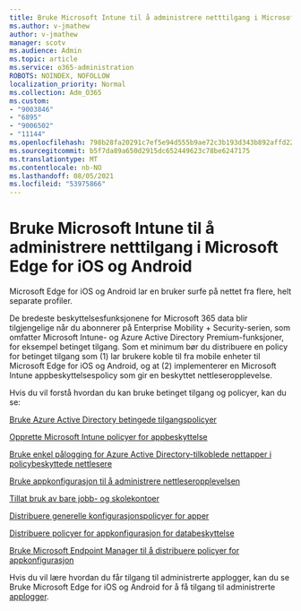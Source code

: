 ```yaml
---
title: Bruke Microsoft Intune til å administrere netttilgang i Microsoft Edge for iOS og Android
ms.author: v-jmathew
author: v-jmathew
manager: scotv
ms.audience: Admin
ms.topic: article
ms.service: o365-administration
ROBOTS: NOINDEX, NOFOLLOW
localization_priority: Normal
ms.collection: Adm_O365
ms.custom:
- "9003846"
- "6895"
- "9006502"
- "11144"
ms.openlocfilehash: 798b28fa20291c7ef5e94d555b9ae72c3b193d343b892affd22b6a23e780d523
ms.sourcegitcommit: b5f7da89a650d2915dc652449623c78be6247175
ms.translationtype: MT
ms.contentlocale: nb-NO
ms.lasthandoff: 08/05/2021
ms.locfileid: "53975866"
---
```

# <a name="use-microsoft-intune-to-manage-web-access-in-microsoft-edge-for-ios-and-android"></a>Bruke Microsoft Intune til å administrere netttilgang i Microsoft Edge for iOS og Android

Microsoft Edge for iOS og Android lar en bruker surfe på nettet fra flere, helt separate profiler.

De bredeste beskyttelsesfunksjonene for Microsoft 365 data blir tilgjengelige når du abonnerer på Enterprise Mobility + Security-serien, som omfatter Microsoft Intune- og Azure Active Directory Premium-funksjoner, for eksempel betinget tilgang. Som et minimum bør du distribuere en policy for betinget tilgang som (1) lar brukere koble til fra mobile enheter til Microsoft Edge for iOS og Android, og at (2) implementerer en Microsoft Intune appbeskyttelsespolicy som gir en beskyttet nettleseropplevelse.

Hvis du vil forstå hvordan du kan bruke betinget tilgang og policyer, kan du se:

[Bruke Azure Active Directory betingede tilgangspolicyer](https://go.microsoft.com/fwlink/?linkid=2132481)

[Opprette Microsoft Intune policyer for appbeskyttelse](https://go.microsoft.com/fwlink/?linkid=2132651)

[Bruke enkel pålogging for Azure Active Directory-tilkoblede nettapper i policybeskyttede nettlesere](https://go.microsoft.com/fwlink/?linkid=2132482)

[Bruke appkonfigurasjon til å administrere nettleseropplevelsen](https://go.microsoft.com/fwlink/?linkid=2132483)

[Tillat bruk av bare jobb- og skolekontoer](https://go.microsoft.com/fwlink/?linkid=2132652)

[Distribuere generelle konfigurasjonspolicyer for apper](https://go.microsoft.com/fwlink/?linkid=2132653)

[Distribuere policyer for appkonfigurasjon for databeskyttelse](https://go.microsoft.com/fwlink/?linkid=2132654)

[Bruke Microsoft Endpoint Manager til å distribuere policyer for appkonfigurasjon](https://go.microsoft.com/fwlink/?linkid=2132707)

Hvis du vil lære hvordan du får tilgang til administrerte applogger, kan du se Bruke Microsoft Edge for iOS og Android for å få tilgang til administrerte [applogger](https://go.microsoft.com/fwlink/?linkid=2132578).
